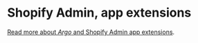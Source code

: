 # Shopify Admin, app extensions

[Read more about _Argo_ and Shopify Admin app extensions](https://shopify.dev/tutorials/argo-extension-authentication).
